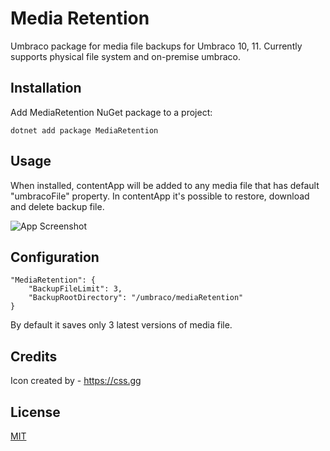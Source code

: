 
# Media Retention

Umbraco package for media file backups for Umbraco 10, 11.
Currently supports physical file system and on-premise umbraco.


## Installation

Add MediaRetention NuGet package to a project:

```
dotnet add package MediaRetention
```
    
## Usage

When installed, contentApp will be added to any media file that has default "umbracoFile" property. In contentApp it's possible to restore, download and delete backup file.

![App Screenshot](https://via.placeholder.com/468x300?text=App+Screenshot+Here)


## Configuration

```  
"MediaRetention": {
    "BackupFileLimit": 3,
    "BackupRootDirectory": "/umbraco/mediaRetention"
}
```

By default it saves only 3 latest versions of media file.


## Credits

Icon created by - https://css.gg
## License

[MIT](https://opensource.org/license/mit/)

